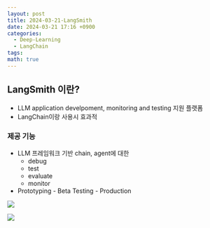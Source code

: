 ```yaml
---
layout: post
title: 2024-03-21-LangSmith
date: 2024-03-21 17:16 +0900
categories:
  - Deep-Learning
  - LangChain
tags: 
math: true
---
```


## LangSmith 이란?

- LLM application develpoment, monitoring and testing 지원 플랫폼
- LangChain이랑 사용시 효과적

### 제공 기능
- LLM 프레임워크 기반 chain, agent에 대한
	- debug
	- test
	- evaluate
	- monitor
- Prototyping - Beta Testing - Production

![](https://i.imgur.com/vRBcmMf.png)

![](https://i.imgur.com/MFjFAbr.png)
